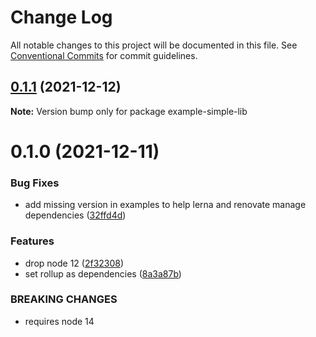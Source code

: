 # Change Log

All notable changes to this project will be documented in this file.
See [Conventional Commits](https://conventionalcommits.org) for commit guidelines.

## [0.1.1](https://github.com/christophehurpeau/pob/compare/example-simple-lib@0.1.0...example-simple-lib@0.1.1) (2021-12-12)

**Note:** Version bump only for package example-simple-lib





# 0.1.0 (2021-12-11)


### Bug Fixes

* add missing version in examples to help lerna and renovate manage dependencies ([32ffd4d](https://github.com/christophehurpeau/pob/commit/32ffd4d75415f9f38b802ea4e5dc930df18ee728))


### Features

* drop node 12 ([2f32308](https://github.com/christophehurpeau/pob/commit/2f32308b06ca74d0deb3355707e3082fa73e25dc))
* set rollup as dependencies ([8a3a87b](https://github.com/christophehurpeau/pob/commit/8a3a87bd7c541d92ce63bcf33043fedb2df98d01))


### BREAKING CHANGES

* requires node 14

